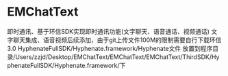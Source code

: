 # EMChatText
即时通讯、基于环信SDK实现即时通讯功能(文字聊天、语音通话、视频通话)
文字聊天集成、语音视频后续添加，由于git上传文件100M的限制需要自行下载环信3.0 HyphenateFullSDK/Hyphenate.framework/Hyphenate文件 放置到程序目录/Users/zzjd/Desktop/EMChatText/EMChatText/EMChatText/ThirdSDK/HyphenateFullSDK/Hyphenate.framework/下
